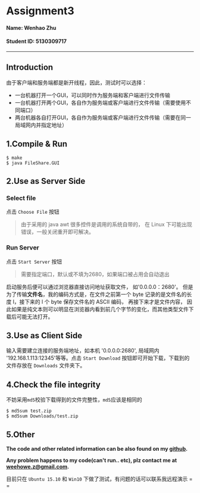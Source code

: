 # Assignment3

#### Name: Wenhao Zhu

#### Student ID: 5130309717

---

## Introduction

由于客户端和服务端都是新开线程，因此，测试时可以选择：
- 一台机器打开一个GUI，可以同时作为服务端和客户端进行文件传输
- 一台机器打开两个GUI，各自作为服务端或客户端进行文件传输（需要使用不同端口）
- 两台机器各自打开GUI，各自作为服务端或客户端进行文件传输（需要在同一局域网内并指定地址）

## 1.Compile & Run

```shell
$ make
$ java FileShare.GUI
```

## 2.Use as Server Side

### Select file

点击 `Choose File` 按钮
> 由于采用的 java awt 很多控件是调用的系统自带的， 在 Linux 下可能出现错误，一般关闭重开即可解决。

### Run Server
点击 `Start Server` 按钮
> 需要指定端口，默认或不填为2680，如果端口被占用会自动退出

启动服务后便可以通过浏览器直接访问地址获取文件， 如'0.0.0.0：2680'。 但是为了传输**文件名**，我的编码方式是，在文件之前第一个 byte 记录的是文件名的长度 l，接下来的 l 个 byte 保存文件名的 ASCII 编码， 再接下来才是文件内容， 因此如果是纯文本则可以明显在浏览器内看到前几个字节的变化，而其他类型文件下载后可能无法打开。

## 3.Use as Client Side

输入需要建立连接的服务端地址，如本机 '0.0.0.0:2680', 局域网内 '192.168.1.113:12345'等等。点击 `Start Download` 按钮即可开始下载，下载到的文件存放在 `Downloads` 文件夹下。

## 4.Check the file integrity

不妨采用`md5`校验下载得到的文件完整性，`md5`应该是相同的

```shell
$ md5sum test.zip
$ md5sum Downloads/test.zip
```

## 5.Other


**The code and other related information can be also found on my [github](https://github.com/weehowe-z/backup/tree/master/CNetwork/Assignment3).**

**Any problem happens to my code(can't run.. etc), plz contact me at [weehowe.z@gmail.com](mailto:weehowe.z@gmail.com).**

目前只在 `Ubuntu 15.10` 和 `Win10` 下做了测试，有问题的话可以联系我远程演示 = =
